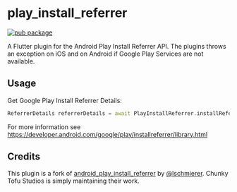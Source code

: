 # play_install_referrer
[![pub package](https://img.shields.io/pub/v/play_install_referrer.svg)](https://pub.dartlang.org/packages/play_install_referrer)

A Flutter plugin for the Android Play Install Referrer API.
The plugins throws an exception on iOS and on Android if Google Play Services are not available.

## Usage

Get Google Play Install Referrer Details:

```Dart
ReferrerDetails referrerDetails = await PlayInstallReferrer.installReferrer;
```

For more information see https://developer.android.com/google/play/installreferrer/library.html

## Credits

This plugin is a fork of [android_play_install_referrer](https://pub.dev/packages/android_play_install_referrer) by [@lschmierer](https://github.com/lschmierer). Chunky Tofu Studios is simply maintaining their work.
